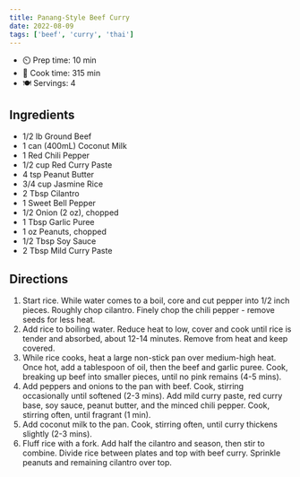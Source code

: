 ```yaml
---
title: Panang-Style Beef Curry
date: 2022-08-09
tags: ['beef', 'curry', 'thai']
---
```


- ⏲️ Prep time: 10 min
- 🍳 Cook time: 315 min
- 🍽️ Servings: 4

## Ingredients

- 1/2 lb Ground Beef
- 1 can (400mL) Coconut Milk
- 1 Red Chili Pepper
- 1/2 cup Red Curry Paste
- 4 tsp Peanut Butter
- 3/4 cup Jasmine Rice
- 2 Tbsp Cilantro
- 1 Sweet Bell Pepper
- 1/2 Onion (2 oz), chopped
- 1 Tbsp Garlic Puree
- 1 oz Peanuts, chopped
- 1/2 Tbsp Soy Sauce
- 2 Tbsp Mild Curry Paste

## Directions

1. Start rice. While water comes to a boil, core and cut pepper into 1/2 inch pieces. Roughly chop cilantro. Finely chop the chili pepper - remove seeds for less heat.
2. Add rice to boiling water. Reduce heat to low, cover and cook until rice is tender and absorbed, about 12-14 minutes. Remove from heat and keep covered.
3. While rice cooks, heat a large non-stick pan over medium-high heat. Once hot, add a tablespoon of oil, then the beef and garlic puree. Cook, breaking up beef into smaller pieces, until no pink remains (4-5 mins).
4. Add peppers and onions to the pan with beef. Cook, stirring occasionally until softened (2-3 mins). Add mild curry paste, red curry base, soy sauce, peanut butter, and the minced chili pepper. Cook, stirring often, until fragrant (1 min).
5. Add coconut milk to the pan. Cook, stirring often, until curry thickens slightly (2-3 mins).
6. Fluff rice with a fork. Add half the cilantro and season, then stir to combine. Divide rice between plates and top with beef curry. Sprinkle peanuts and remaining cilantro over top.
